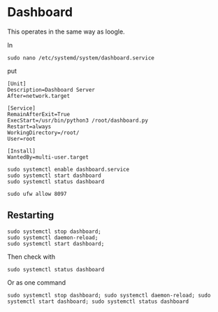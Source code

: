 

# Dashboard 

This operates in the same way as loogle. 

In 
```
sudo nano /etc/systemd/system/dashboard.service
```

put 
```
[Unit]
Description=Dashboard Server
After=network.target

[Service]
RemainAfterExit=True
ExecStart=/usr/bin/python3 /root/dashboard.py
Restart=always
WorkingDirectory=/root/       
User=root

[Install]
WantedBy=multi-user.target
```

```
sudo systemctl enable dashboard.service
sudo systemctl start dashboard
sudo systemctl status dashboard
```

```
sudo ufw allow 8097
```

## Restarting 
``` 
sudo systemctl stop dashboard;
sudo systemctl daemon-reload;
sudo systemctl start dashboard;
```
Then check with 
```
sudo systemctl status dashboard
```

Or as one command 
```
sudo systemctl stop dashboard; sudo systemctl daemon-reload; sudo systemctl start dashboard; sudo systemctl status dashboard
```